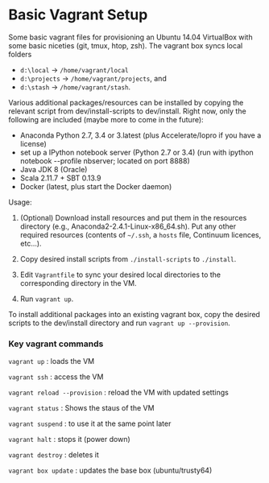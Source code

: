 # Basic Vagrant Setup

Some basic vagrant files for provisioning an Ubuntu 14.04 VirtualBox with some basic niceties (git, tmux, htop, zsh). The vagrant box syncs local folders 

- `d:\local` -> `/home/vagrant/local`
- `d:\projects` -> `/home/vagrant/projects`, and
- `d:\stash` -> `/home/vagrant/stash`.

Various additional packages/resources can be installed by copying the relevant script from dev/install-scripts to dev/install. Right now, only the following are included (maybe more to come in the future):

- Anaconda Python 2.7, 3.4 or 3.latest (plus Accelerate/Iopro if you have a license)
- set up a IPython notebook server (Python 2.7 or 3.4) (run with ipython notebook --profile nbserver; located on port 8888)
- Java JDK 8 (Oracle)
- Scala 2.11.7 + SBT 0.13.9
- Docker (latest, plus start the Docker daemon)


Usage:

1. (Optional) Download install resources and put them in the resources directory (e.g., Anaconda2-2.4.1-Linux-x86_64.sh).
Put any other required resources (contents of `~/.ssh`, a `hosts` file, Continuum licences, etc...).

2. Copy desired install scripts from `./install-scripts` to `./install`.

3. Edit `Vagrantfile` to sync your desired local directories to the corresponding directory in the VM.

4. Run `vagrant up`.

To install additional packages into an existing vagrant box, copy the desired scripts to the dev/install directory and run `vagrant up --provision`.

### Key vagrant commands

`vagrant up` : loads the VM 

`vagrant ssh` : access the VM 

`vagrant reload --provision` : reload the VM with updated settings 

`vagrant status` : Shows the staus of the VM 

`vagrant suspend` : to use it at the same point later 

`vagrant halt` : stops it (power down) 

`vagrant destroy` : deletes it

`vagrant box update` : updates the base box (ubuntu/trusty64)
